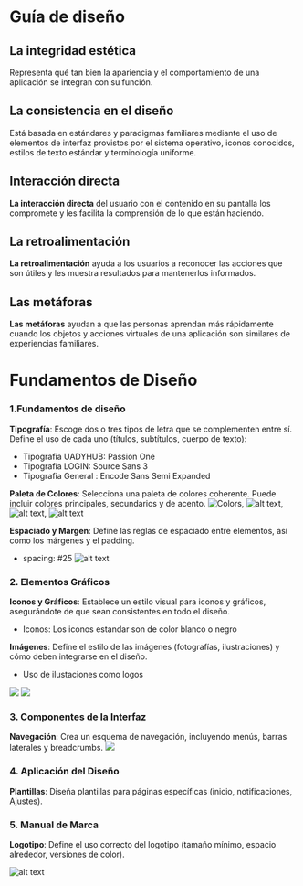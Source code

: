 # Guía de diseño 

## **La integridad estética**
Representa qué tan bien la apariencia y el comportamiento de una aplicación se integran con su función.

## **La consistencia en el diseño**
Está basada en estándares y paradigmas familiares mediante el uso de elementos de interfaz provistos por el sistema operativo, iconos conocidos, estilos de texto estándar y terminología uniforme.

## **Interacción directa**

**La interacción directa** del usuario con el contenido en su pantalla los compromete y les facilita la comprensión de lo que están haciendo.

##  **La retroalimentación**
**La retroalimentación** ayuda a los usuarios a reconocer las acciones que son útiles y les muestra resultados para mantenerlos informados.

##  **Las metáforas**

**Las metáforas** ayudan a que las personas aprendan más rápidamente cuando los objetos y acciones virtuales de una aplicación son similares de experiencias familiares.


#  Fundamentos de Diseño 


 ###  1.Fundamentos de diseño 

  **Tipografía**: Escoge dos o tres tipos de letra que se complementen entre sí. Define el uso de cada uno (títulos, subtítulos, cuerpo de texto):
  - Tipografia UADYHUB: Passion One
  - Tipografía LOGIN: Source Sans 3
  - Tipografia General : Encode Sans Semi Expanded 
    
   **Paleta de Colores**: Selecciona una paleta de colores coherente. Puede incluir colores principales, secundarios y de acento.
  ![Colors](image.png), ![alt text](image-1.png), ![alt text](image-2.png), ![alt text](image-3.png)

   **Espaciado y Margen**: Define las reglas de espaciado entre elementos, así como los márgenes y el padding.
- spacing: #25  ![alt text](image-4.png)

### 2. Elementos Gráficos

  **Iconos y Gráficos**: Establece un estilo visual para iconos y gráficos, asegurándote de que sean consistentes en todo el diseño.
  - Iconos: Los iconos estandar son de color blanco o negro 

   

  **Imágenes**: Define el estilo de las imágenes (fotografías, ilustraciones) y cómo deben integrarse en el diseño.
  - Uso de ilustaciones como logos 

  ![  ](image-7.png)
    ![ ](image-8.png)

### 3. Componentes de la Interfaz

   **Navegación**: Crea un esquema de navegación, incluyendo menús, barras laterales y breadcrumbs.
    ![   ](image-10.png)



### 4. Aplicación del Diseño

   **Plantillas**: Diseña plantillas para páginas específicas (inicio, notificaciones, Ajustes).

    
  

### 5. Manual de Marca

   **Logotipo**: Define el uso correcto del logotipo (tamaño mínimo, espacio alrededor, versiones de color).
    
 ![alt text](image-11.png) 

